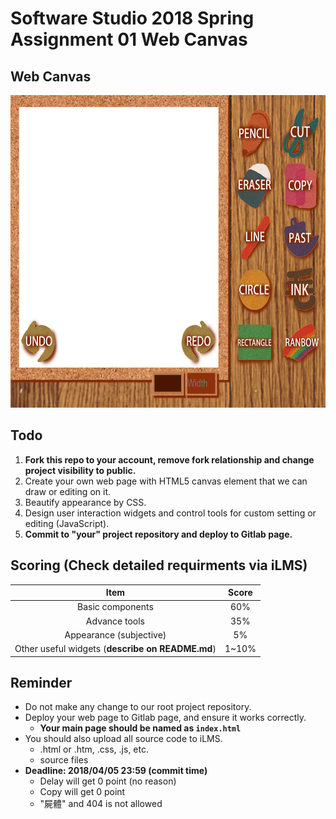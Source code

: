 # Software Studio 2018 Spring Assignment 01 Web Canvas

## Web Canvas
<img src="example01.gif" width="700px" height="500px"></img>

## Todo
1. **Fork this repo to your account, remove fork relationship and change project visibility to public.**
1. Create your own web page with HTML5 canvas element that we can draw or editing on it.
2. Beautify appearance by CSS.
3. Design user interaction widgets and control tools for custom setting or editing (JavaScript).
4. **Commit to "your" project repository and deploy to Gitlab page.**

## Scoring (Check detailed requirments via iLMS)

|                       **Item**                   | **Score** |
|:--------------------------------------------:|:-----:|
|               Basic components               |  60%  |
|                 Advance tools                |  35%  |
|            Appearance (subjective)           |   5%  |
| Other useful widgets (**describe on README.md**) | 1~10% |

## Reminder
* Do not make any change to our root project repository.
* Deploy your web page to Gitlab page, and ensure it works correctly.
    * **Your main page should be named as ```index.html```**
* You should also upload all source code to iLMS.
    * .html or .htm, .css, .js, etc.
    * source files
* **Deadline: 2018/04/05 23:59 (commit time)**
    * Delay will get 0 point (no reason)
    * Copy will get 0 point
    * "屍體" and 404 is not allowed


